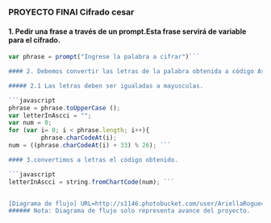 ### PROYECTO FINAl Cifrado cesar
#### 1. Pedir una frase a través de un prompt.Esta frase servirá de variable para el cifrado.

```javascript
var phrase = prompt("Ingrese la palabra a cifrar")```

#### 2. Debemos convertir las letras de la palabra obtenida a código Ascii.

##### 2.1 Las letras deben ser igualadas a mayusculas.

```javascript
phrase = phrase.toUpperCase ();    
var letterInAscci = "";             
var num = 0;
for (var i= 0; i < phrase.length; i++){  
         phrase.charCodeAt(i);
num = ((phrase.charCodeAt(i) + 33) % 26); ```

#### 3.convertimos a letras el código obtenido.

```javascript
letterInAscci = string.fromChartCode(num); ```


[Diagrama de flujo] URL=http://s1146.photobucket.com/user/AriellaRogue4/media/function%20cesar%201_zpsi9gq4q1y.jpg.html][IMG]http://i1146.photobucket.com/albums/o538/AriellaRogue4/function%20cesar%201_zpsi9gq4q1y.jpg[/IMG][/URL]
###### Nota: Diagrama de flujo solo representa avance del proyecto.
